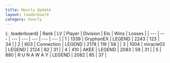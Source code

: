 ```yaml
---
title: Hourly Update
layout: leaderboard
category: hourly
---
```


{: .leaderboard}
| Rank | LV | Player | Division | Elo | Wins | Losses |
| --- | --- | --- | --- | --- | --- | --- |
| <span data-change="0">1</span> | 1339 | <span title="ID: 315148">GryphonEX</span> | LEGEND | <span data-change="11">2243</span> | <span data-change="2">123</span> | <span data-change="0">34</span> |
| <span data-change="0">2</span> | 603 | <span title="ID: 539711">Connection</span> | LEGEND | <span data-change="-1">2178</span> | <span data-change="2">118</span> | <span data-change="1">58</span> |
| <span data-change="0">3</span> | 1004 | <span title="ID: 416373">miracle03</span> | LEGEND | <span data-change="0">2124</span> | <span data-change="0">82</span> | <span data-change="0">31</span> |
| <span data-change="0">4</span> | 410 | <span title="ID: 455100">AKEE</span> | LEGEND | <span data-change="0">2083</span> | <span data-change="0">59</span> | <span data-change="0">31</span> |
| <span data-change="1">5</span> | 880 | <span title="ID: 66144">R U N A W A Y</span> | LEGEND | <span data-change="5">2082</span> | <span data-change="1">85</span> | <span data-change="0">37</span> |